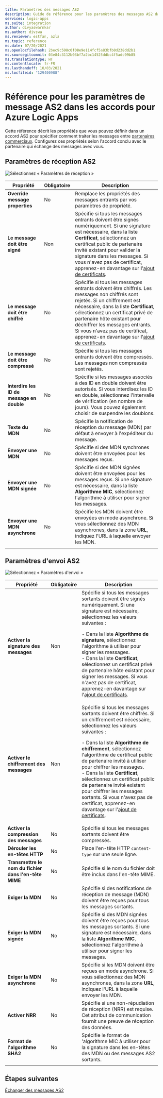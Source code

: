 ```yaml
---
title: Paramètres des messages AS2
description: Guide de référence pour les paramètres des messages AS2 dans les accords pour Azure Logic Apps avec Enterprise Integration Pack.
services: logic-apps
ms.suite: integration
author: divyaswarnkar
ms.author: divswa
ms.reviewer: estfan, azla
ms.topic: reference
ms.date: 07/20/2021
ms.openlocfilehash: 2bec9c598c0f08e9e114fcf5a83bfb0d238dd2b1
ms.sourcegitcommit: 03e84c3112b03bf7a2bc14525ddbc4f5adc99b85
ms.translationtype: HT
ms.contentlocale: fr-FR
ms.lasthandoff: 10/03/2021
ms.locfileid: "129400988"
---
```

# <a name="reference-for-as2-message-settings-in-agreements-for-azure-logic-apps"></a>Référence pour les paramètres de message AS2 dans les accords pour Azure Logic Apps

Cette référence décrit les propriétés que vous pouvez définir dans un accord AS2 pour spécifier comment traiter les messages entre [partenaires commerciaux](logic-apps-enterprise-integration-partners.md). Configurez ces propriétés selon l'accord conclu avec le partenaire qui échange des messages avec vous.

<a name="AS2-incoming-messages"></a>

## <a name="as2-receive-settings"></a>Paramètres de réception AS2

![Sélectionnez « Paramètres de réception »](./media/logic-apps-enterprise-integration-as2-message-settings/receive-settings.png)

| Propriété | Obligatoire | Description |
|----------|----------|-------------|
| **Override message properties** | No | Remplace les propriétés des messages entrants par vos paramètres de propriété. |
| **Le message doit être signé** | Non | Spécifie si tous les messages entrants doivent être signés numériquement. Si une signature est nécessaire, dans la liste **Certificat**, sélectionnez un certificat public de partenaire invité existant pour valider la signature dans les messages. Si vous n'avez pas de certificat, apprenez-en davantage sur l'[ajout de certificats](../logic-apps/logic-apps-enterprise-integration-certificates.md). |
| **Le message doit être chiffré** | No | Spécifie si tous les messages entrants doivent être chiffrés. Les messages non chiffrés sont rejetés. Si un chiffrement est nécessaire, dans la liste **Certificat**, sélectionnez un certificat privé de partenaire hôte existant pour déchiffrer les messages entrants. Si vous n'avez pas de certificat, apprenez-en davantage sur l'[ajout de certificats](../logic-apps/logic-apps-enterprise-integration-certificates.md). |
| **Le message doit être compressé** | No | Spécifie si tous les messages entrants doivent être compressés. Les messages non compressés sont rejetés. |
| **Interdire les ID de message en double** | No | Spécifie si les messages associés à des ID en double doivent être autorisés. Si vous interdisez les ID en double, sélectionnez l'intervalle de vérification (en nombre de jours). Vous pouvez également choisir de suspendre les doublons. |
| **Texte du MDN** | No | Spécifie la notification de réception du message (MDN) par défaut à envoyer à l'expéditeur du message. |
| **Envoyer une MDN** | No | Spécifie si des MDN synchrones doivent être envoyées pour les messages reçus.  |
| **Envoyer une MDN signée** | No | Spécifie si des MDN signées doivent être envoyées pour les messages reçus. Si une signature est nécessaire, dans la liste **Algorithme MIC**, sélectionnez l'algorithme à utiliser pour signer les messages. |
| **Envoyer une MDN asynchrone** | No | Spécifie les MDN doivent être envoyées en mode asynchrone. Si vous sélectionnez des MDN asynchrones, dans la zone **URL**, indiquez l'URL à laquelle envoyer les MDN. |
||||

<a name="AS2-outgoing-messages"></a>

## <a name="as2-send-settings"></a>Paramètres d'envoi AS2

![Sélectionnez « Paramètres d'envoi »](./media/logic-apps-enterprise-integration-as2-message-settings/send-settings.png)

| Propriété | Obligatoire | Description |
|----------|----------|-------------|
| **Activer la signature des messages** | Non | Spécifie si tous les messages sortants doivent être signés numériquement. Si une signature est nécessaire, sélectionnez les valeurs suivantes : <p>- Dans la liste **Algorithme de signature**, sélectionnez l'algorithme à utiliser pour signer les messages. <br>- Dans la liste **Certificat**, sélectionnez un certificat privé de partenaire hôte existant pour signer les messages. Si vous n'avez pas de certificat, apprenez-en davantage sur l'[ajout de certificats](../logic-apps/logic-apps-enterprise-integration-certificates.md). |
| **Activer le chiffrement des messages** | Non | Spécifie si tous les messages sortants doivent être chiffrés. Si un chiffrement est nécessaire, sélectionnez les valeurs suivantes : <p>- Dans la liste **Algorithme de chiffrement**, sélectionnez l'algorithme de certificat public de partenaire invité à utiliser pour chiffrer les messages. <br>- Dans la liste **Certificat**, sélectionnez un certificat public de partenaire invité existant pour chiffrer les messages sortants. Si vous n'avez pas de certificat, apprenez-en davantage sur l'[ajout de certificats](../logic-apps/logic-apps-enterprise-integration-certificates.md). |
| **Activer la compression des messages** | No | Spécifie si tous les messages sortants doivent être compressés. |
| **Dérouler les en-têtes HTTP** | No | Place l'en-tête HTTP `content-type` sur une seule ligne. |
| **Transmettre le nom du fichier dans l'en-tête MIME** | No | Spécifie si le nom du fichier doit être inclus dans l'en-tête MIME. |
| **Exiger la MDN** | No | Spécifie si des notifications de réception de message (MDN) doivent être reçues pour tous les messages sortants. |
| **Exiger la MDN signée** | No | Spécifie si des MDN signées doivent être reçues pour tous les messages sortants. Si une signature est nécessaire, dans la liste **Algorithme MIC**, sélectionnez l'algorithme à utiliser pour signer les messages. |
| **Exiger la MDN asynchrone** | No | Spécifie si les MDN doivent être reçues en mode asynchrone. Si vous sélectionnez des MDN asynchrones, dans la zone **URL**, indiquez l'URL à laquelle envoyer les MDN. |
| **Activer NRR** | No | Spécifie si une non-répudiation de réception (NRR) est requise. Cet attribut de communication fournit une preuve de réception des données. |
| **Format de l'algorithme SHA2** | No | Spécifie le format de 'algorithme MIC à utiliser pour la signature dans les en-têtes des MDN ou des messages AS2 sortants. |
||||

## <a name="next-steps"></a>Étapes suivantes

[Échanger des messages AS2](../logic-apps/logic-apps-enterprise-integration-as2.md)
